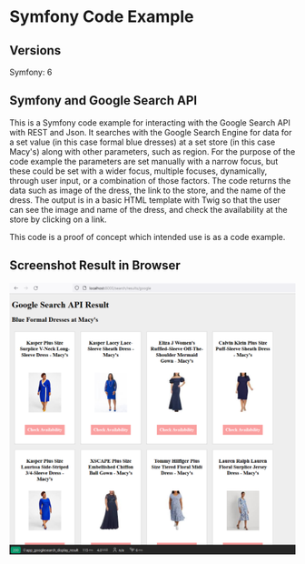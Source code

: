 # Symfony Code Example

## Versions

Symfony: 6

## Symfony and Google Search API

This is a Symfony code example for interacting with the Google Search API with REST and Json. 
It searches with the Google Search Engine for data for a set value (in this case formal blue dresses) at a set store (in this case Macy's) along with other parameters, such as region. For the purpose of the code example the parameters are set manually with a narrow focus, but these could be set with a wider focus, multiple focuses, dynamically,  through user input, or a combination of those factors. The code returns the data such as image of the dress, the link to the store, and the name of the dress. The output is in a basic HTML template with Twig so that the user can see the image and name of the dress, and check the availability at the store by clicking on a link.

This code is a proof of concept which intended use is as a code example. 

## Screenshot Result in Browser

![alt text](screenshot_code_example_symfony.png)
